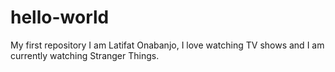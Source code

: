 # hello-world
My first repository 
I am Latifat Onabanjo, I love watching TV shows and I am currently watching Stranger Things.
